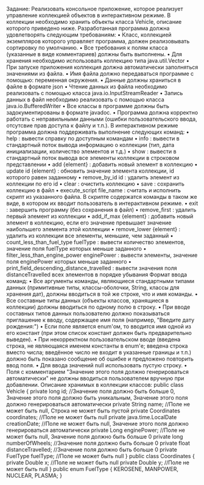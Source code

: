 Задание:
Реализовать консольное приложение, которое реализует управление коллекцией объектов в интерактивном режиме. В коллекции необходимо хранить объекты класса Vehicle, описание которого приведено ниже.
Разработанная программа должна удовлетворять следующим требованиям:
•	Класс, коллекцией экземпляров которого управляет программа, должен реализовывать сортировку по умолчанию.
•	Все требования к полям класса (указанные в виде комментариев) должны быть выполнены.
•	Для хранения необходимо использовать коллекцию типа java.util.Vector
•	При запуске приложения коллекция должна автоматически заполняться значениями из файла.
•	Имя файла должно передаваться программе с помощью: переменная окружения.
•	Данные должны храниться в файле в формате json
•	Чтение данных из файла необходимо реализовать с помощью класса java.io.InputStreamReader
•	Запись данных в файл необходимо реализовать с помощью класса java.io.BufferedWriter
•	Все классы в программе должны быть задокументированы в формате javadoc.
•	Программа должна корректно работать с неправильными данными (ошибки пользовательского ввода, отсутсвие прав доступа к файлу и т.п.).
В интерактивном режиме программа должна поддерживать выполнение следующих команд:
•	help : вывести справку по доступным командам
•	info : вывести в стандартный поток вывода информацию о коллекции (тип, дата инициализации, количество элементов и т.д.)
•	show : вывести в стандартный поток вывода все элементы коллекции в строковом представлении
•	add {element} : добавить новый элемент в коллекцию
•	update id {element} : обновить значение элемента коллекции, id которого равен заданному
•	remove_by_id id : удалить элемент из коллекции по его id
•	clear : очистить коллекцию
•	save : сохранить коллекцию в файл
•	execute_script file_name : считать и исполнить скрипт из указанного файла. В скрипте содержатся команды в таком же виде, в котором их вводит пользователь в интерактивном режиме.
•	exit : завершить программу (без сохранения в файл)
•	remove_first : удалить первый элемент из коллекции
•	add_if_max {element} : добавить новый элемент в коллекцию, если его значение превышает значение наибольшего элемента этой коллекции
•	remove_lower {element} : удалить из коллекции все элементы, меньшие, чем заданный
•	count_less_than_fuel_type fuelType : вывести количество элементов, значение поля fuelType которых меньше заданного
•	filter_less_than_engine_power enginePower : вывести элементы, значение поля enginePower которых меньше заданного
•	print_field_descending_distance_travelled : вывести значения поля distanceTravelled всех элементов в порядке убывания
Формат ввода команд:
•	Все аргументы команды, являющиеся стандартными типами данных (примитивные типы, классы-оболочки, String, классы для хранения дат), должны вводиться в той же строке, что и имя команды.
•	Все составные типы данных (объекты классов, хранящиеся в коллекции) должны вводиться по одному полю в строку.
•	При вводе составных типов данных пользователю должно показываться приглашение к вводу, содержащее имя поля (например, "Введите дату рождения:")
•	Если поле является enum'ом, то вводится имя одной из его констант (при этом список констант должен быть предварительно выведен).
•	При некорректном пользовательском вводе (введена строка, не являющаяся именем константы в enum'е; введена строка вместо числа; введённое число не входит в указанные границы и т.п.) должно быть показано сообщение об ошибке и предложено повторить ввод поля.
•	Для ввода значений null использовать пустую строку.
•	Поля с комментарием "Значение этого поля должно генерироваться автоматически" не должны вводиться пользователем вручную при добавлении.
Описание хранимых в коллекции классов:
public class Vehicle {
    private long id; //Значение поля должно быть больше 0, Значение этого поля должно быть уникальным, Значение этого поля должно генерироваться автоматически
    private String name; //Поле не может быть null, Строка не может быть пустой
    private Coordinates coordinates; //Поле не может быть null
    private java.time.LocalDate creationDate; //Поле не может быть null, Значение этого поля должно генерироваться автоматически
    private Long enginePower; //Поле не может быть null, Значение поля должно быть больше 0
    private long numberOfWheels; //Значение поля должно быть больше 0
    private float distanceTravelled; //Значение поля должно быть больше 0
    private FuelType fuelType; //Поле не может быть null
}
public class Coordinates {
    private Double x; //Поле не может быть null
    private Double y; //Поле не может быть null
}
public enum FuelType {
    KEROSENE,
    MANPOWER,
    NUCLEAR,
    PLASMA;
}
